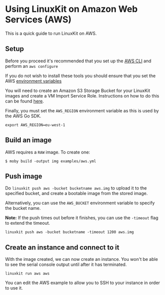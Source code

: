 # Using LinuxKit on Amazon Web Services (AWS)

This is a quick guide to run LinuxKit on AWS.

## Setup

Before you proceed it's recommended that you set up the [AWS CLI](https://aws.amazon.com/cli/)
and perform an `aws configure`

If you do not wish to install these tools you should ensure that you set the AWS [environment variables](http://docs.aws.amazon.com/cli/latest/userguide/cli-environment.html)

You will need to create an Amazon S3 Storage Bucket for your LinuxKit images and create a VM Import Service Role.
Instructions on how to do this can be found [here](http://docs.aws.amazon.com/vm-import/latest/userguide/vmimport-image-import.html#w2ab1c10c15b7).

Finally, you must set the `AWS_REGION` environment variable as this is used by the AWS Go SDK.
```
export AWS_REGION=eu-west-1
```

## Build an image

AWS requires a `RAW` image. To create one:

```
$ moby build -output img examples/aws.yml
```

## Push image

Do `linuxkit push aws -bucket bucketname aws.img` to upload it to the
specified bucket, and create a bootable image from the stored image.

Alternatively, you can use the `AWS_BUCKET` environment variable to specify the bucket name.

**Note:** If the push times out before it finishes, you can use the `-timeout` flag to extend the timeout.

```
linuxkit push aws -bucket bucketname -timeout 1200 aws.img
```

## Create an instance and connect to it

With the image created, we can now create an instance.
You won't be able to see the serial console output until after it has terminated.

```
linuxkit run aws aws
```

You can edit the AWS example to allow you to SSH to your instance in order to use it.
